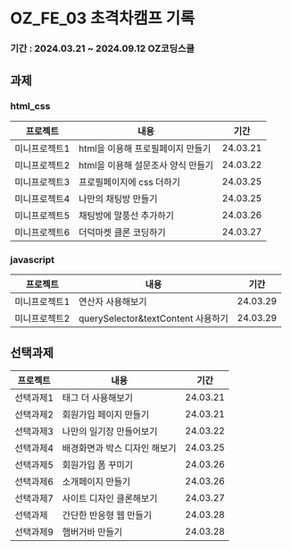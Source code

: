 # OZ_FE_03 초격차캠프 기록

### 기간 : 2024.03.21 ~ 2024.09.12 OZ코딩스쿨

## 과제

### html_css

| 프로젝트      | 내용                               | 기간     |
| ------------- | ---------------------------------- | -------- |
| 미니프로젝트1 | html을 이용해 프로필페이지 만들기  | 24.03.21 |
| 미니프로젝트2 | html을 이용해 설문조사 양식 만들기 | 24.03.22 |
| 미니프로젝트3 | 프로필페이지에 css 더하기          | 24.03.25 |
| 미니프로젝트4 | 나만의 채팅방 만들기               | 24.03.25 |
| 미니프로젝트5 | 채팅방에 말풍선 추가하기           | 24.03.26 |
| 미니프로젝트6 | 더덕마켓 클론 코딩하기             | 24.03.27 |

### javascript

| 프로젝트      | 내용                               | 기간     |
| ------------- | ---------------------------------- | -------- |
| 미니프로젝트1 | 연산자 사용해보기                  | 24.03.29 |
| 미니프로젝트2 | querySelector&textContent 사용하기 | 24.03.29 |

## 선택과제

| 프로젝트  | 내용                          | 기간     |
| --------- | ----------------------------- | -------- |
| 선택과제1 | 태그 더 사용해보기            | 24.03.21 |
| 선택과제2 | 회원가입 페이지 만들기        | 24.03.21 |
| 선택과제3 | 나만의 일기장 만들어보기      | 24.03.22 |
| 선택과제4 | 배경화면과 박스 디자인 해보기 | 24.03.25 |
| 선택과제5 | 회원가입 폼 꾸미기            | 24.03.26 |
| 선택과제6 | 소개페이지 만들기             | 24.03.26 |
| 선택과제7 | 사이트 디자인 클론해보기      | 24.03.27 |
| 선택과제  | 간단한 반응형 웹 만들기       | 24.03.28 |
| 선택과제9 | 햄버거바 만들기               | 24.03.28 |
